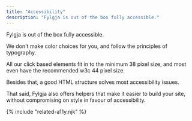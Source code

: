 ```yaml
---
title: "Accessibility"
description: "Fylgja is out of the box fully accessible."
---
```


Fylgja is out of the box fully accessible.

We don't make color choices for you, and follow the principles of typography.

All our click based elements fit in to the minimum 38 pixel size,
and most even have the recommended w3c 44 pixel size.

Besides that, a good HTML structure solves most accessibility issues.

That said, Fylgja also offers helpers that make it easier to build your site,
without compromising on style in favour of accessibility.

{% include "related-a11y.njk" %}
